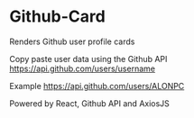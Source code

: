 # Github-Card

Renders Github user profile cards

Copy paste user data using the Github API
https://api.github.com/users/username

Example
https://api.github.com/users/ALONPC

Powered by React, Github API and AxiosJS
